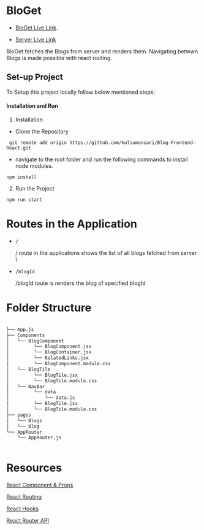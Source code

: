 # BloGet

* [BloGet Live Link](https://613c9c58731b490008e73b92--loving-wiles-76f4cd.netlify.app/).

* [Server Live Link](https://backend-server-blog.herokuapp.com/)


BloGet fetches the Blogs from server and renders them. Navigating betwwn Blogs is made possible with react routing. 

## Set-up Project

To Setup this project locally follow below mentioned steps:

#### Installation and Run

 1. Installation
 
   - Clone the Repository
   
   ```
    git remote add origin https://github.com/kulsumansari/Blog-Frontend-React.git
  ```
  - navigate to the root folder and run the following commands to install node modules.
   
  ```
  npm install
  ```
 
   
  2. Run the Project
  
  ```
  npm run start
  ```
    

# Routes in the Application

  *  ``` / ```
  
     / route in the applications shows the list of all blogs fetched from server \
     
  *  ``` /blogId ```

     /blogId route is renders the blog of specified blogId
    
 # Folder Structure
 
 ```bash

├── App.js
├── Components
│   └── BlogComponent
│         └── BlogComponent.jsx
│         └── BlogContainer.jsx
│         └── RelatedLinks.jsx    
│         └── BlogComponent.module.css 
│   └── BlogTile
│         └── BlogTile.jsx    
│         └── BlogTile.module.css 
│   └── NavBar
│         └── data  
│             └── data.js
│         └── BlogTile.jsx    
│         └── BlogTile.module.css 
├── pages
│   └── Blogs
│   └── Blog
└── AppRouter
     └── AppRouter.js
  
```

# Resources

[React Component & Props](https://reactjs.org/docs/components-and-props.html)

[React Routing](https://reactrouter.com/web/guides/quick-start)

[React Hooks](https://reactjs.org/docs/hooks-overview.html)

[React Router API](https://reactrouter.com/web/api/)


